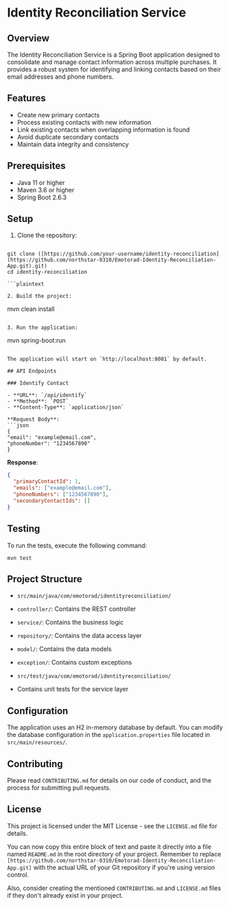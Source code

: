 # Identity Reconciliation Service

## Overview

The Identity Reconciliation Service is a Spring Boot application designed to consolidate and manage contact information across multiple purchases. It provides a robust system for identifying and linking contacts based on their email addresses and phone numbers.

## Features

- Create new primary contacts
- Process existing contacts with new information
- Link existing contacts when overlapping information is found
- Avoid duplicate secondary contacts
- Maintain data integrity and consistency

## Prerequisites

- Java 11 or higher
- Maven 3.6 or higher
- Spring Boot 2.6.3

## Setup

1. Clone the repository:
```

git clone ([https://github.com/your-username/identity-reconciliation](https://github.com/northstar-0310/Emotorad-Identity-Reconciliation-App.git).git)
cd identity-reconciliation

```plaintext

2. Build the project:
```

mvn clean install

```plaintext

3. Run the application:
```

mvn spring-boot:run

```plaintext

The application will start on `http://localhost:8081` by default.

## API Endpoints

### Identify Contact

- **URL**: `/api/identify`
- **Method**: `POST`
- **Content-Type**: `application/json`

**Request Body**:
```json
{
"email": "example@email.com",
"phoneNumber": "1234567890"
}
```

**Response**:

```json
{
  "primaryContactId": 1,
  "emails": ["example@email.com"],
  "phoneNumbers": ["1234567890"],
  "secondaryContactIds": []
}
```

## Testing

To run the tests, execute the following command:

```plaintext
mvn test
```

## Project Structure

- `src/main/java/com/emotorad/identityreconciliation/`

- `controller/`: Contains the REST controller
- `service/`: Contains the business logic
- `repository/`: Contains the data access layer
- `model/`: Contains the data models
- `exception/`: Contains custom exceptions



- `src/test/java/com/emotorad/identityreconciliation/`

- Contains unit tests for the service layer





## Configuration

The application uses an H2 in-memory database by default. You can modify the database configuration in the `application.properties` file located in `src/main/resources/`.

## Contributing

Please read `CONTRIBUTING.md` for details on our code of conduct, and the process for submitting pull requests.

## License

This project is licensed under the MIT License - see the `LICENSE.md` file for details.



You can now copy this entire block of text and paste it directly into a file named `README.md` in the root directory of your project. Remember to replace `[https://github.com/northstar-0310/Emotorad-Identity-Reconciliation-App.git]` with the actual URL of your Git repository if you're using version control.

Also, consider creating the mentioned `CONTRIBUTING.md` and `LICENSE.md` files if they don't already exist in your project.
```

